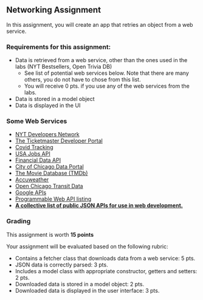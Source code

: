 ## Networking Assignment
In this assignment, you will create an app that retries an object from a web service.

### Requirements for this assignment:
- Data is retrieved from a web service, other than the ones used in the labs (NYT Bestsellers, Open Trivia DB)
  - See list of potential web services below.  Note that there are many others, you do not have to chose from this list.
  - You will receive 0 pts. if you use any of the web services from the labs.
- Data is stored in a model object
- Data is displayed in the UI

###  Some Web Services
* [NYT Developers Network](https://developer.nytimes.com)
* [The Ticketmaster Developer Portal](https://developer.ticketmaster.com/products-and-docs/apis/getting-started/)
* [Covid Tracking](https://covidtracking.com/data/api/version-2)
* [USA Jobs API](https://developer.usajobs.gov)
* [Financial Data API](https://www.quandl.com/tools/api)
* [City of Chicago Data Portal](https://data.cityofchicago.org)
* [The Movie Database (TMDb)](https://www.themoviedb.org/documentation/api)
* [Accuweather](https://developer.accuweather.com/)
* [Open Chicago Transit Data](http://www.transitchicago.com/developers/)
* [Google APIs](https://developers.google.com/apis-explorer/)
* [Programmable Web API listing](https://www.programmableweb.com/apis/directory)
* **[A collective list of public JSON APIs for use in web development.](https://github.com/toddmotto/public-apis)**


### Grading

This assignment is worth **15 points**

Your assignment will be evaluated based on the following rubric:
- Contains a fetcher class that downloads data from a web service: 5 pts.
- JSON data is correctly parsed: 3 pts.
- Includes a model class with appropriate constructor, getters and setters: 2 pts.
- Downloaded data is stored in a model object: 2 pts.
- Downloaded data is displayed in the user interface: 3 pts.
